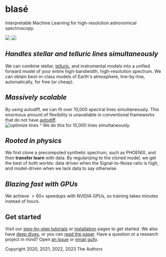 # blasé

Interpretable Machine Learning for high-resolution astronomical spectroscopy.

<a href="https://blase.readthedocs.io/en/latest/"><img src="https://img.shields.io/badge/Read-the%20docs-blue"></a>
<a href="https://ui.adsabs.harvard.edu/abs/2022ApJ...941..200G/abstract"><img src="https://img.shields.io/badge/Paper-Gully--Santiago & Morley (2022)-green"></a>

## _Handles stellar and telluric lines simultaneously_

We can combine stellar, [telluric](https://en.wikipedia.org/wiki/Telluric_contamination), and instrumental models into a unified forward model of your entire high-bandwidth, high-resolution spectrum. We can obtain best-in-class models of Earth's atmosphere, line-by-line, automatically, for free (or cheap).

## _Massively scalable_

By using autodiff, we can fit over 10,000 spectral lines simultaneously. This enormous amount of flexibility is unavailable in conventional frameworks that do not have [autodiff](https://en.wikipedia.org/wiki/Automatic_differentiation).  
![optimize lines](https://user-images.githubusercontent.com/860227/266395385-1d938fda-fb89-4bc7-bd88-d26a5762b8a5.gif)
^ We do this for 10,000 lines simultaneously.

## _Rooted in physics_

We first clone a precomputed synthetic spectrum, such as PHOENIX, and then **transfer learn** with data. By regularizing to the cloned model, we get the best of both worlds: data driven when the Signal-to-Noise ratio is high, and model-driven when we lack data to say otherwise.

## _Blazing fast with GPUs_

We achieve $>60 \times$ speedups with NVIDIA GPUs, so training takes minutes instead of hours.

## Get started

Visit our [step-by-step tutorials](https://blase.readthedocs.io/en/latest/tutorials/index.html) or [installation](https://blase.readthedocs.io/en/latest/install.html) pages to get started. We also have [deep dives](https://blase.readthedocs.io/en/latest/deep_dives/index.html#), or you can [read the paper](https://ui.adsabs.harvard.edu/abs/2022ApJ...941..200G/abstract). Have a question or a research project in mind? Open [an Issue](https://github.com/gully/blase/issues) or [email gully](https://gully.github.io/).

Copyright 2020, 2021, 2022, 2023 The Authors
